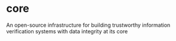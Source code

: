 # core
An open-source infrastructure for building trustworthy information verification systems with data integrity at its core
